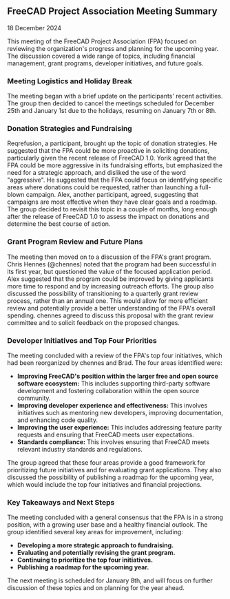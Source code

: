 ## FreeCAD Project Association Meeting Summary

18 December 2024

This meeting of the FreeCAD Project Association (FPA) focused on reviewing the organization's progress and planning for the upcoming year. The discussion covered a wide range of topics, including financial management, grant programs, developer initiatives, and future goals.

### Meeting Logistics and Holiday Break

The meeting began with a brief update on the participants' recent activities. The group then decided to cancel the meetings scheduled for December 25th and January 1st due to the holidays, resuming on January 7th or 8th.

### Donation Strategies and Fundraising

Reqrefusion, a participant, brought up the topic of donation strategies. He suggested that the FPA could be more proactive in soliciting donations, particularly given the recent release of FreeCAD 1.0. Yorik agreed that the FPA could be more aggressive in its fundraising efforts, but emphasized the need for a strategic approach, and disliked the use of the word "aggressive". He suggested that the FPA could focus on identifying specific areas where donations could be requested, rather than launching a full-blown campaign. Alex, another participant, agreed, suggesting that campaigns are most effective when they have clear goals and a roadmap. The group decided to revisit this topic in a couple of months, long enough after the release of FreeCAD 1.0 to assess the impact on donations and determine the best course of action.

### Grant Program Review and Future Plans

The meeting then moved on to a discussion of the FPA's grant program. Chris Hennes (@chennes) noted that the program had been successful in its first year, but questioned the value of the focused application period. Alex suggested that the program could be improved by giving applicants more time to respond and by increasing outreach efforts. The group also discussed the possibility of transitioning to a quarterly grant review process, rather than an annual one. This would allow for more efficient review and potentially provide a better understanding of the FPA's overall spending. chennes agreed to discuss this proposal with the grant review committee and to solicit feedback on the proposed changes.

### Developer Initiatives and Top Four Priorities

The meeting concluded with a review of the FPA's top four initiatives, which had been reorganized by chennes and Brad. The four areas identified were:

* **Improving FreeCAD's position within the larger free and open source software ecosystem:** This includes supporting third-party software development and fostering collaboration within the open source community.
* **Improving developer experience and effectiveness:** This involves initiatives such as mentoring new developers, improving documentation, and enhancing code quality.
* **Improving the user experience:** This includes addressing feature parity requests and ensuring that FreeCAD meets user expectations.
* **Standards compliance:** This involves ensuring that FreeCAD meets relevant industry standards and regulations.

The group agreed that these four areas provide a good framework for prioritizing future initiatives and for evaluating grant applications. They also discussed the possibility of publishing a roadmap for the upcoming year, which would include the top four initiatives and financial projections.

### Key Takeaways and Next Steps

The meeting concluded with a general consensus that the FPA is in a strong position, with a growing user base and a healthy financial outlook. The group identified several key areas for improvement, including:

* **Developing a more strategic approach to fundraising.**
* **Evaluating and potentially revising the grant program.**
* **Continuing to prioritize the top four initiatives.**
* **Publishing a roadmap for the upcoming year.**

The next meeting is scheduled for January 8th, and will focus on further discussion of these topics and on planning for the year ahead. 
